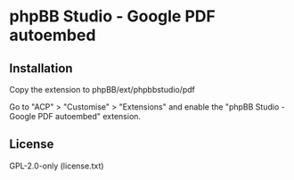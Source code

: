 # phpBB Studio - Google PDF autoembed

## Installation

Copy the extension to phpBB/ext/phpbbstudio/pdf

Go to "ACP" > "Customise" > "Extensions" and enable the "phpBB Studio - Google PDF autoembed" extension.

## License

GPL-2.0-only (license.txt)

